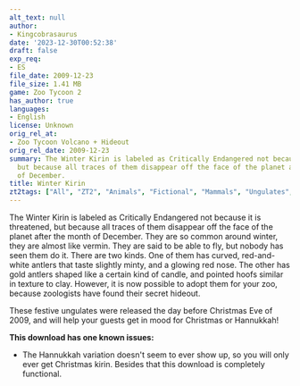 ```yaml
---
alt_text: null
author:
- Kingcobrasaurus
date: '2023-12-30T00:52:38'
draft: false
exp_req:
- ES
file_date: 2009-12-23
file_size: 1.41 MB
game: Zoo Tycoon 2
has_author: true
languages:
- English
license: Unknown
orig_rel_at:
- Zoo Tycoon Volcano + Hideout
orig_rel_date: 2009-12-23
summary: The Winter Kirin is labeled as Critically Endangered not because it is threatened,
  but because all traces of them disappear off the face of the planet after the month
  of December.
title: Winter Kirin
zt2tags: ["All", "ZT2", "Animals", "Fictional", "Mammals", "Ungulates", "Christmas", "Holidays"]
---
```

The Winter Kirin is labeled as Critically Endangered not because it is threatened, but because all traces of them disappear off the face of the planet after the month of December. They are so common around winter, they are almost like vermin. They are said to be able to fly, but nobody has seen them do it. There are two kinds. One of them has curved, red-and-white antlers that taste slightly minty, and a glowing red nose. The other has gold antlers shaped like a certain kind of candle, and pointed hoofs similar in texture to clay. However, it is now possible to adopt them for your zoo, because zoologists have found their secret hideout.

These festive ungulates were released the day before Christmas Eve of 2009, and will help your guests get in mood for Christmas or Hannukkah!

**This download has one known issues:**
- The Hannukkah variation doesn't seem to ever show up, so you will only ever get Christmas kirin. Besides that this download is completely functional.